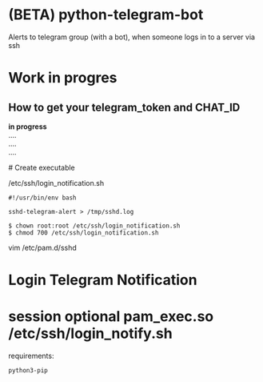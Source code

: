 # (BETA) python-telegram-bot
Alerts to telegram group (with a bot), when someone logs in to a server via ssh

# Work in progres

## How to get your telegram_token and CHAT_ID
**in progress**  
....  
....  
....  

# Create executable

/etc/ssh/login_notification.sh
```
#!/usr/bin/env bash

sshd-telegram-alert > /tmp/sshd.log
```

```
$ chown root:root /etc/ssh/login_notification.sh 
$ chmod 700 /etc/ssh/login_notification.sh
```

vim /etc/pam.d/sshd

# Login Telegram Notification
# session optional pam_exec.so /etc/ssh/login_notify.sh


requirements:

```
python3-pip
```